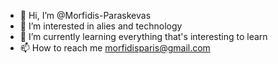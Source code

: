 - 👋 Hi, I’m @Morfidis-Paraskevas
- 👀 I’m interested in alies and technology
- 🌱 I’m currently learning everything that's interesting to learn
- 📫 How to reach me morfidisparis@gmail.com


